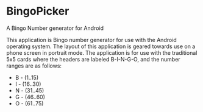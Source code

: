# BingoPicker
A Bingo Number generator for Android

This application is Bingo number generator for use with the Android operating system. 
The layout of this application is geared towards use on a phone screen in portrait mode.
The application is for use with the traditional 5x5 cards where the headers are labeled B-I-N-G-O, and the number ranges are as follows:

* B - (1..15)
* I - (16..30)
* N - (31..45)
* G - (46..60)
* O - (61..75)

